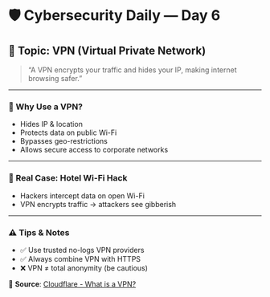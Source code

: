 # 🛡️ Cybersecurity Daily — Day 6

## 📌 Topic: VPN (Virtual Private Network)

> “A VPN encrypts your traffic and hides your IP, making internet browsing safer.”

---

### 🔐 Why Use a VPN?

- Hides IP & location  
- Protects data on public Wi-Fi  
- Bypasses geo-restrictions  
- Allows secure access to corporate networks  

---

### 🧠 Real Case: Hotel Wi-Fi Hack

- Hackers intercept data on open Wi-Fi  
- VPN encrypts traffic → attackers see gibberish  

---

### ⚠️ Tips & Notes

- ✅ Use trusted no-logs VPN providers  
- ✅ Always combine VPN with HTTPS  
- ❌ VPN ≠ total anonymity (be cautious)  

🔗 **Source**: [Cloudflare - What is a VPN?](https://www.cloudflare.com/learning/network-layer/what-is-a-vpn/)
